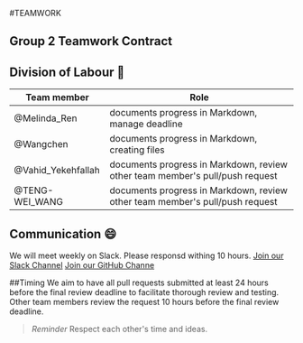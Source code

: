 #TEAMWORK
## Group 2 Teamwork Contract 

## Division of Labour :rocket:

Team member | Role
-------- |-------
@Melinda_Ren| documents progress in Markdown, manage deadline 
@Wangchen| documents progress in Markdown, creating files 
@Vahid_Yekehfallah|documents progress in Markdown, review other team member's pull/push request 
@TENG-WEI_WANG|documents progress in Markdown, review other team member's pull/push request 

## Communication :smile:
We will meet weekly on Slack. Please responsd withing 10 hours.
[Join our Slack Channel](https://salck.com)
[Join our GitHub Channe](https://github.com/stat545ubc-2025/Collaborative-Project-1---Group2.git)

##Timing
We aim to have all pull requests submitted at least 24 hours before the final review deadline to facilitate thorough review and testing. 
Other team members review the request 10 hours before the final review deadline. 
> *Reminder* Respect each other's time and ideas. <!--Blockquote-->

